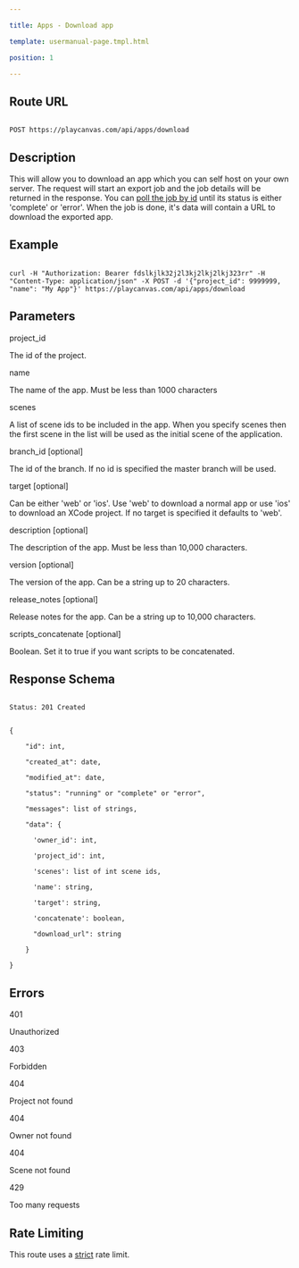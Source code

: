 ---
title: Apps - Download app
template: usermanual-page.tmpl.html
position: 1
---

## Route URL

```none
POST https://playcanvas.com/api/apps/download
```

## Description

This will allow you to download an app which you can self host on your own server. The request will start an export job and the job details will be returned in the response. You can [poll the job by id][2] until its status is either 'complete' or 'error'. When the job is done, it's data will contain a URL to download the exported app.

## Example

```none
curl -H "Authorization: Bearer fdslkjlk32j2l3kj2lkj2lkj323rr" -H "Content-Type: application/json" -X POST -d '{"project_id": 9999999, "name": "My App"}' https://playcanvas.com/api/apps/download
```

## Parameters

<div class="params">
<div class="parameter"><span class="param">project_id</span><p>The id of the project.</p></div>
<div class="parameter"><span class="param">name</span><p>The name of the app. Must be less than 1000 characters</p></div>
<div class="parameter"><span class="param">scenes</span><p>A list of scene ids to be included in the app. When you specify scenes then the first scene in the list will be used as the initial scene of the application.</p></div>
<div class="parameter"><span class="param">branch_id [optional]</span><p>The id of the branch. If no id is specified the master branch will be used.</p></div>
<div class="parameter"><span class="param">target [optional]</span><p>Can be either 'web' or 'ios'. Use 'web' to download a normal app or use 'ios' to download an XCode project. If no target is specified it defaults to 'web'.</p></div>
<div class="parameter"><span class="param">description [optional]</span><p>The description of the app. Must be less than 10,000 characters.</p></div>
<div class="parameter"><span class="param">version [optional]</span><p>The version of the app. Can be a string up to 20 characters.</p></div>
<div class="parameter"><span class="param">release_notes [optional]</span><p>Release notes for the app. Can be a string up to 10,000 characters.</p></div>
<div class="parameter"><span class="param">scripts_concatenate [optional]</span><p>Boolean. Set it to true if you want scripts to be concatenated.</p></div>
</div>

## Response Schema

```none
Status: 201 Created
```

```none
{
    "id": int,
    "created_at": date,
    "modified_at": date,
    "status": "running" or "complete" or "error",
    "messages": list of strings,
    "data": {
      'owner_id': int,
      'project_id': int,
      'scenes': list of int scene ids,
      'name': string,
      'target': string,
      'concatenate': boolean,
      "download_url": string
    }
}
```

## Errors

<div class="params">
<div class="parameter"><span class="param">401</span><p>Unauthorized</p></div>
<div class="parameter"><span class="param">403</span><p>Forbidden</p></div>
<div class="parameter"><span class="param">404</span><p>Project not found</p></div>
<div class="parameter"><span class="param">404</span><p>Owner not found</p></div>
<div class="parameter"><span class="param">404</span><p>Scene not found</p></div>
<div class="parameter"><span class="param">429</span><p>Too many requests</p></div>
</div>

## Rate Limiting

This route uses a [strict][1] rate limit.

[1]: /user-manual/api#rate-limiting
[2]: /user-manual/api/get-job

